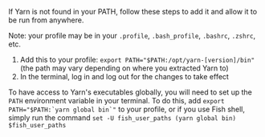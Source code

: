 If Yarn is not found in your PATH, follow these steps to add it and allow it to be run from anywhere.

Note: your profile may be in your `.profile`, `.bash_profile`, `.bashrc`, `.zshrc`, etc.

1.  Add this to your profile: `export PATH="$PATH:/opt/yarn-[version]/bin"` (the path may vary depending on where you extracted Yarn to)
1.  In the terminal, log in and log out for the changes to take effect

To have access to Yarn's executables globally, you will need to set up the `PATH` environment variable in your terminal. To do this, add `` export PATH="$PATH:`yarn global bin`" `` to your profile, or if you use Fish shell, simply run the command `` set -U fish_user_paths (yarn global bin) $fish_user_paths ``
